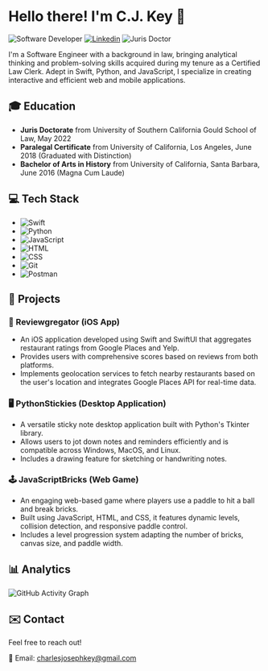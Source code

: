 # Hello there! I'm C.J. Key 👋

![Software Developer](https://img.shields.io/badge/Software-Developer-blue)
[![Linkedin](https://img.shields.io/badge/-LinkedIn-blue?style=flat&logo=Linkedin&logoColor=white)](https://www.linkedin.com/in/cj-key/)
![Juris Doctor](https://img.shields.io/badge/Juris-Doctor-green)

I'm a Software Engineer with a background in law, bringing analytical thinking and problem-solving skills acquired during my tenure as a Certified Law Clerk. Adept in Swift, Python, and JavaScript, I specialize in creating interactive and efficient web and mobile applications.

## 🎓 Education
- **Juris Doctorate** from University of Southern California Gould School of Law, May 2022
- **Paralegal Certificate** from University of California, Los Angeles, June 2018 (Graduated with Distinction)
- **Bachelor of Arts in History** from University of California, Santa Barbara, June 2016 (Magna Cum Laude)

## 💻 Tech Stack
- ![Swift](https://img.shields.io/badge/-Swift-FA7343?logo=swift&logoColor=white)
- ![Python](https://img.shields.io/badge/-Python-3776AB?logo=python&logoColor=white)
- ![JavaScript](https://img.shields.io/badge/-JavaScript-F7DF1E?logo=javascript&logoColor=black)
- ![HTML](https://img.shields.io/badge/-HTML-E34F26?logo=html5&logoColor=white)
- ![CSS](https://img.shields.io/badge/-CSS-1572B6?logo=css3&logoColor=white)
- ![Git](https://img.shields.io/badge/-Git-F05032?logo=git&logoColor=white)
- ![Postman](https://img.shields.io/badge/-Postman-FF6C37?logo=postman&logoColor=white)

## 🚀 Projects

### 📱 Reviewgregator (iOS App)
- An iOS application developed using Swift and SwiftUI that aggregates restaurant ratings from Google Places and Yelp.
- Provides users with comprehensive scores based on reviews from both platforms.
- Implements geolocation services to fetch nearby restaurants based on the user's location and integrates Google Places API for real-time data.

### 🖥️ PythonStickies (Desktop Application)
- A versatile sticky note desktop application built with Python's Tkinter library.
- Allows users to jot down notes and reminders efficiently and is compatible across Windows, MacOS, and Linux.
- Includes a drawing feature for sketching or handwriting notes.

### 🕹️ JavaScriptBricks (Web Game)
- An engaging web-based game where players use a paddle to hit a ball and break bricks.
- Built using JavaScript, HTML, and CSS, it features dynamic levels, collision detection, and responsive paddle control.
- Includes a level progression system adapting the number of bricks, canvas size, and paddle width.

## 📊 Analytics
![GitHub Activity Graph](https://activity-graph.herokuapp.com/graph?username=cj-key&theme=github)

## ✉️ Contact
Feel free to reach out!

📧 Email: [charlesjosephkey@gmail.com](mailto:charlesjosephkey@gmail.com)
